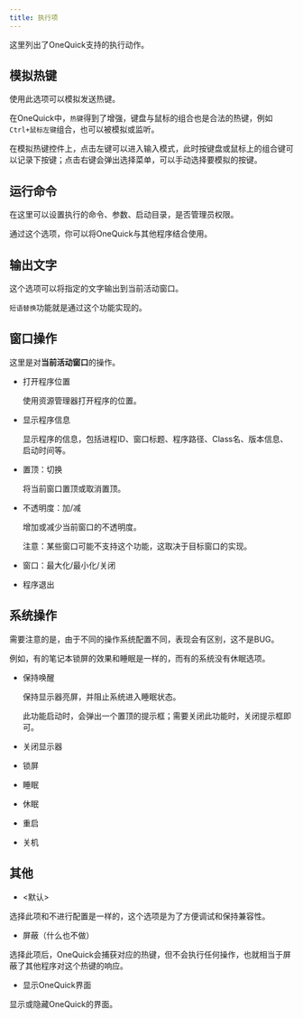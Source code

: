 ```yaml
---
title: 执行项
---
```


这里列出了OneQuick支持的执行动作。

## 模拟热键

使用此选项可以模拟发送热键。

在OneQuick中，`热键`得到了增强，键盘与鼠标的组合也是合法的热键，例如`Ctrl+鼠标左键`组合，也可以被模拟或监听。

在模拟热键控件上，点击左键可以进入输入模式，此时按键盘或鼠标上的组合键可以记录下按键；点击右键会弹出选择菜单，可以手动选择要模拟的按键。

## 运行命令

在这里可以设置执行的命令、参数、启动目录，是否管理员权限。

通过这个选项，你可以将OneQuick与其他程序结合使用。

## 输出文字

这个选项可以将指定的文字输出到当前活动窗口。

`短语替换`功能就是通过这个功能实现的。

## 窗口操作

这里是对**当前活动窗口**的操作。

- 打开程序位置

    使用资源管理器打开程序的位置。

- 显示程序信息

    显示程序的信息，包括进程ID、窗口标题、程序路径、Class名、版本信息、启动时间等。

- 置顶：切换

    将当前窗口置顶或取消置顶。

- 不透明度：加/减

    增加或减少当前窗口的不透明度。

    注意：某些窗口可能不支持这个功能，这取决于目标窗口的实现。

- 窗口：最大化/最小化/关闭

- 程序退出

## 系统操作

需要注意的是，由于不同的操作系统配置不同，表现会有区别，这不是BUG。

例如，有的笔记本锁屏的效果和睡眠是一样的，而有的系统没有休眠选项。

- 保持唤醒

    保持显示器亮屏，并阻止系统进入睡眠状态。

    此功能启动时，会弹出一个置顶的提示框；需要关闭此功能时，关闭提示框即可。

- 关闭显示器
- 锁屏
- 睡眠
- 休眠
- 重启
- 关机

## 其他

- <默认>

选择此项和不进行配置是一样的，这个选项是为了方便调试和保持兼容性。

- 屏蔽（什么也不做）

选择此项后，OneQuick会捕获对应的热键，但不会执行任何操作，也就相当于屏蔽了其他程序对这个热键的响应。

- 显示OneQuick界面

显示或隐藏OneQuick的界面。
